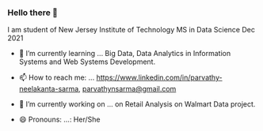### Hello there 👋

I am student of New Jersey Institute of Technology
MS in Data Science               Dec 2021

- 🌱 I’m currently learning ... Big Data, Data Analytics in Information Systems and Web Systems Development.

- 📫 How to reach me: ...        https://www.linkedin.com/in/parvathy-neelakanta-sarma, 
                                  parvathynsarma@gmail.com

- 🔭 I’m currently working on ... on Retail Analysis on Walmart Data project.

- 😄 Pronouns: ...: Her/She


